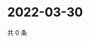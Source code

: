 # 2022-03-30

共 0 条

<!-- BEGIN WEIBO -->
<!-- 最后更新时间 Wed Mar 30 2022 06:01:03 GMT+0800 (China Standard Time) -->

<!-- END WEIBO -->
